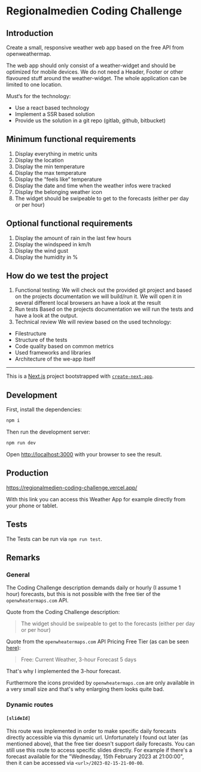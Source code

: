 # Regionalmedien Coding Challenge

## Introduction

Create a small, responsive weather web app based on the free API from openweathermap.

The web app should only consist of a weather-widget and should be optimized for mobile devices.
We do not need a Header, Footer or other flavoured stuff around the weather-widget.
The whole application can be limited to one location.

Must‘s for the technology:
- Use a react based technology
- Implement a SSR based solution
- Provide us the solution in a git repo (gitlab, github, bitbucket)

## Minimum functional requirements

1. Display everything in metric units
2. Display the location
3. Display the min temperature
4. Display the max temperature
5. Display the “feels like“ temperature
6. Display the date and time when the weather infos were tracked
7. Display the belonging weather icon
8. The widget should be swipeable to get to the forecasts (either per day or per hour)

## Optional functional requirements

1. Display the amount of rain in the last few hours
2. Display the windspeed in km/h
3. Display the wind gust
4. Display the humidity in %

## How do we test the project

1. Functional testing:
We will check out the provided git project and based on the projects documentation we will build/run it.
We will open it in several different local browsers an have a look at the result
2. Run tests
Based on the projects documentation we will run the tests and have a look at the output.
3. Technical review
We will review based on the used technology:
- Filestructure
- Structure of the tests
- Code quality based on common metrics
- Used frameworks and libraries
- Architecture of the we-app itself

---

This is a [Next.js](https://nextjs.org/) project bootstrapped with [`create-next-app`](https://github.com/vercel/next.js/tree/canary/packages/create-next-app).

## Development

First, install the dependencies:

```bash
npm i
```

Then run the development server:

```bash
npm run dev
```

Open [http://localhost:3000](http://localhost:3000) with your browser to see the result.

## Production

https://regionalmedien-coding-challenge.vercel.app/

With this link you can access this Weather App for example directly from your phone or tablet.

## Tests

The Tests can be run via `npm run test`.

## Remarks

### General

The Coding Challenge description demands daily or hourly (I assume 1 hour) forecasts, but this is not possible with the free tier of the `openwheatermaps.com` API.

Quote from the Coding Challenge description:

> The widget should be swipeable to get to the forecasts (either per day or per hour)

Quote from the `openwheatermaps.com` API Pricing Free Tier (as can be seen [here][1]):

> Free: Current Weather, 3-hour Forecast 5 days

That's why I implemented the 3-hour forecast.

Furthermore the icons provided by `openwheatermaps.com` are only available in a very small size and that's why enlarging them looks quite bad.

[1]: https://openweathermap.org/price

### Dynamic routes

#### `[slideId]`

This route was implemented in order to make specific daily forecasts directly accessible via this dynamic url. Unfortunately I found out later (as mentioned above), that the free tier doesn't support daily forecasts. You can still use this route to access specific slides directly. For example if there's a forecast available for the "Wednesday, 15th February 2023 at 21:00:00", then it can be accessed via `<url>/2023-02-15-21-00-00`.